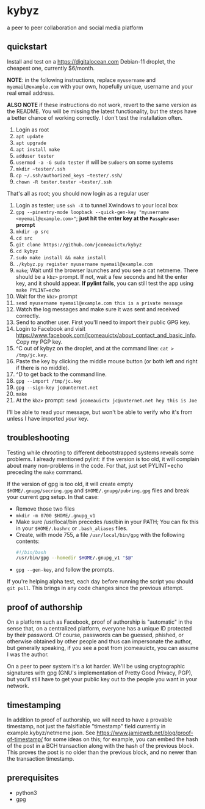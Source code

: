 # kybyz
a peer to peer collaboration and social media platform

## quickstart

Install and test on a <https://digitalocean.com> Debian-11 droplet, the cheapest
one, currently $6/month.

**NOTE**: in the following instructions, replace `myusername` and 
`myemail@example.com` with your own, hopefully unique, username and your real
email address.

**ALSO NOTE** if these instructions do not work, revert to the same version
as the README. You will be missing the latest functionality, but the steps have
a better chance of working correctly. I don't test the installation often.

1. Login as root
2. `apt update`
3. `apt upgrade`
4. `apt install make`
5. `adduser tester`
6. `usermod -a -G sudo tester`  # will be `sudoers` on some systems
7. `mkdir ~tester/.ssh`
9. `cp ~/.ssh/authorized_keys ~tester/.ssh/`
10. `chown -R tester.tester ~tester/.ssh`

That's all as root; you should now login as a regular user

1. Login as tester; use `ssh -X` to tunnel Xwindows to your local box
2. `gpg --pinentry-mode loopback --quick-gen-key "myusername <myemail@example.com>"`; **just hit the enter key at the `Passphrase:` prompt**
3. `mkdir -p src`
4. `cd src`
5. `git clone https://github.com/jcomeauictx/kybyz`
6. `cd kybyz`
7. `sudo make install && make install`
8. `./kybyz.py register myusername myemail@example.com`
9. `make`; Wait until the browser launches and you see a cat netmeme. There should be a `kbz>` prompt. If not, wait a few seconds and hit the enter key, and it should appear. **If pylint fails**, you can still test the app using `make PYLINT=echo`
10. Wait for the `kbz>` prompt
11. `send myusername myemail@example.com this is a private message`
12. Watch the log messages and make sure it was sent and received correctly.
13. Send to another user. First you'll need to import their public GPG key.
14. Login to Facebook and visit <https://www.facebook.com/jcomeauictx/about_contact_and_basic_info>. Copy my PGP key.
15. ^C out of kybyz on the droplet, and at the command line: `cat > /tmp/jc.key`.
16. Paste the key by clicking the middle mouse button (or both left and right if there is no middle).
17. ^D to get back to the command line.
18. `gpg --import /tmp/jc.key`
19. `gpg --sign-key jc@unternet.net`
20. `make`
21. At the `kbz>` prompt: `send jcomeauictx jc@unternet.net hey this is Joe`

I'll be able to read your message, but won't be able to verify who it's from
unless I have imported *your* key.

## troubleshooting

Testing while chrooting to different debootstrapped systems reveals some
problems. I already mentioned pylint: if the version is too old, it will
complain about many non-problems in the code. For that, just set 
PYLINT=echo preceding the `make` command.

If the version of gpg is too old, it will create empty
`$HOME/.gnupg/secring.gpg` and `$HOME/.gnupg/pubring.gpg` files and break your
current gpg setup. In that case:

 * Remove those two files
 * `mkdir -m 0700 $HOME/.gnupg_v1`
 * Make sure /usr/local/bin precedes /usr/bin in your PATH;
   You can fix this in your `$HOME/.bashrc` or `.bash_aliases` files.
 * Create, with mode 755, a file `/usr/local/bin/gpg` with the following
   contents:
   ```bash
   #!/bin/bash
   /usr/bin/gpg --homedir $HOME/.gnupg_v1 "$@"
   ```
 * `gpg --gen-key`, and follow the prompts.

If you're helping alpha test, each day before running the script you should
`git pull`. This brings in any code changes since the previous attempt.

## proof of authorship

On a platform such as Facebook, proof of authorship is "automatic" in the sense
that, on a centralized platform, everyone has a unique ID protected by their
password. Of course, passwords can be guessed, phished, or otherwise obtained
by other people and thus can impersonate the author, but generally speaking,
if you see a post from jcomeauictx, you can assume I was the author.

On a peer to peer system it's a lot harder. We'll be using cryptographic
signatures with gpg (GNU's implementation of Pretty Good Privacy, PGP), but
you'll still have to get your public key out to the people you want in your
network.

## timestamping

In addition to proof of authorship, we will need to have a provable timestamp,
not just the falsifiable "timestamp" field currently in
example.kybyz/netmeme.json. See
<https://www.jamieweb.net/blog/proof-of-timestamp/> for some ideas on this; for
example, you can embed the hash of the post in a BCH transaction along with
the hash of the previous block. This proves the post is no older than the
previous block, and no newer than the transaction timestamp.

## prerequisites

* python3
* gpg
